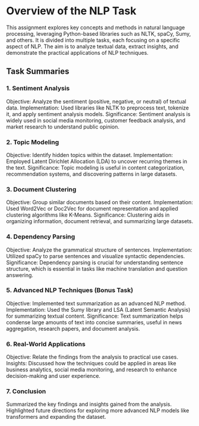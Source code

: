 # Overview of the NLP Task

This assignment explores key concepts and methods in natural language processing, leveraging Python-based libraries such as NLTK, spaCy, Sumy, and others. It is divided into multiple tasks, each focusing on a specific aspect of NLP. The aim is to analyze textual data, extract insights, and demonstrate the practical applications of NLP techniques.

## Task Summaries

### 1. Sentiment Analysis
Objective: Analyze the sentiment (positive, negative, or neutral) of textual data.
Implementation: Used libraries like NLTK to preprocess text, tokenize it, and apply sentiment analysis models.
Significance: Sentiment analysis is widely used in social media monitoring, customer feedback analysis, and market research to understand public opinion.
### 2. Topic Modeling
Objective: Identify hidden topics within the dataset.
Implementation: Employed Latent Dirichlet Allocation (LDA) to uncover recurring themes in the text.
Significance: Topic modeling is useful in content categorization, recommendation systems, and discovering patterns in large datasets.
### 3. Document Clustering
Objective: Group similar documents based on their content.
Implementation: Used Word2Vec or Doc2Vec for document representation and applied clustering algorithms like K-Means.
Significance: Clustering aids in organizing information, document retrieval, and summarizing large datasets.
### 4. Dependency Parsing
Objective: Analyze the grammatical structure of sentences.
Implementation: Utilized spaCy to parse sentences and visualize syntactic dependencies.
Significance: Dependency parsing is crucial for understanding sentence structure, which is essential in tasks like machine translation and question answering.
### 5. Advanced NLP Techniques (Bonus Task)
Objective: Implemented text summarization as an advanced NLP method.
Implementation: Used the Sumy library and LSA (Latent Semantic Analysis) for summarizing textual content.
Significance: Text summarization helps condense large amounts of text into concise summaries, useful in news aggregation, research papers, and document analysis.
### 6. Real-World Applications
Objective: Relate the findings from the analysis to practical use cases.
Insights: Discussed how the techniques could be applied in areas like business analytics, social media monitoring, and research to enhance decision-making and user experience.
### 7. Conclusion
Summarized the key findings and insights gained from the analysis.
Highlighted future directions for exploring more advanced NLP models like transformers and expanding the dataset.
